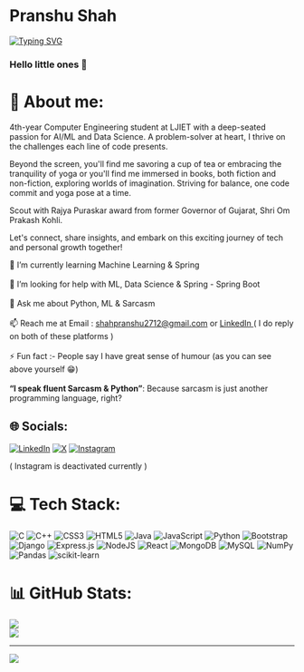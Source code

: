 # Pranshu Shah

[![Typing SVG](https://readme-typing-svg.demolab.com/?lines=Machine+Learning+enthusiast;SDE+Intern+@Rays+TechServ;Avid+reader;Enthusiastic+about+startups)](https://git.io/typing-svg)

### Hello little ones 👋

# 💫 About me:
4th-year Computer Engineering student at LJIET with a deep-seated passion for AI/ML and Data Science. A problem-solver at heart, I thrive on the challenges each line of code presents. 

Beyond the screen, you'll find me savoring a cup of tea or embracing the tranquility of yoga or you'll find me immersed in books, both fiction and non-fiction, exploring worlds of imagination. Striving for balance, one code commit and yoga pose at a time.

Scout with Rajya Puraskar award from former Governor of Gujarat, Shri Om Prakash Kohli.

Let's connect, share insights, and embark on this exciting journey of tech and personal growth together!

🌱 I’m currently learning Machine Learning & Spring<br><br>🤝 I’m looking for help with ML, Data Science & Spring - Spring Boot<br><br>💬 Ask me about Python, ML & Sarcasm<br><br>📫 Reach me at Email : shahpranshu2712@gmail.com or <a href="https://www.linkedin.com/in/shahpranshu27">LinkedIn </a> ( I do reply on both of these platforms ) <br><br>⚡ Fun fact :- People say I have great sense of humour (as you can see above yourself 😁) <br><br> <b>“I speak fluent Sarcasm & Python”</b>: Because sarcasm is just another programming language, right?

## 🌐 Socials:
[![LinkedIn](https://img.shields.io/badge/LinkedIn-%230077B5.svg?logo=linkedin&logoColor=white)](https://linkedin.com/in/shahpranshu27) [![X](https://img.shields.io/badge/X-black.svg?logo=X&logoColor=white)](https://x.com/shahpranshu27) [![Instagram](https://img.shields.io/badge/Instagram-%23E4405F.svg?logo=Instagram&logoColor=white)](https://instagram.com/shahpranshu27 )

( Instagram is deactivated currently )

# 💻 Tech Stack:
![C](https://img.shields.io/badge/c-%2300599C.svg?style=for-the-badge&logo=c&logoColor=white) ![C++](https://img.shields.io/badge/c++-%2300599C.svg?style=for-the-badge&logo=c%2B%2B&logoColor=white) ![CSS3](https://img.shields.io/badge/css3-%231572B6.svg?style=for-the-badge&logo=css3&logoColor=white) ![HTML5](https://img.shields.io/badge/html5-%23E34F26.svg?style=for-the-badge&logo=html5&logoColor=white) ![Java](https://img.shields.io/badge/java-%23ED8B00.svg?style=for-the-badge&logo=openjdk&logoColor=white) ![JavaScript](https://img.shields.io/badge/javascript-%23323330.svg?style=for-the-badge&logo=javascript&logoColor=%23F7DF1E) ![Python](https://img.shields.io/badge/python-3670A0?style=for-the-badge&logo=python&logoColor=ffdd54) ![Bootstrap](https://img.shields.io/badge/bootstrap-%238511FA.svg?style=for-the-badge&logo=bootstrap&logoColor=white) ![Django](https://img.shields.io/badge/django-%23092E20.svg?style=for-the-badge&logo=django&logoColor=white) ![Express.js](https://img.shields.io/badge/express.js-%23404d59.svg?style=for-the-badge&logo=express&logoColor=%2361DAFB) ![NodeJS](https://img.shields.io/badge/node.js-6DA55F?style=for-the-badge&logo=node.js&logoColor=white) ![React](https://img.shields.io/badge/react-%2320232a.svg?style=for-the-badge&logo=react&logoColor=%2361DAFB) ![MongoDB](https://img.shields.io/badge/MongoDB-%234ea94b.svg?style=for-the-badge&logo=mongodb&logoColor=white) ![MySQL](https://img.shields.io/badge/mysql-%2300000f.svg?style=for-the-badge&logo=mysql&logoColor=white) ![NumPy](https://img.shields.io/badge/numpy-%23013243.svg?style=for-the-badge&logo=numpy&logoColor=white) ![Pandas](https://img.shields.io/badge/pandas-%23150458.svg?style=for-the-badge&logo=pandas&logoColor=white) ![scikit-learn](https://img.shields.io/badge/scikit--learn-%23F7931E.svg?style=for-the-badge&logo=scikit-learn&logoColor=white)
# 📊 GitHub Stats:
![](https://github-readme-streak-stats.herokuapp.com/?user=shahpranshu27&theme=dark&hide_border=false)<br/>
![](https://github-readme-stats.vercel.app/api/top-langs/?username=shahpranshu27&theme=dark&hide_border=false&include_all_commits=false&count_private=false&layout=compact)


---
[![](https://visitcount.itsvg.in/api?id=shahpranshu27&icon=5&color=0)](https://visitcount.itsvg.in)
